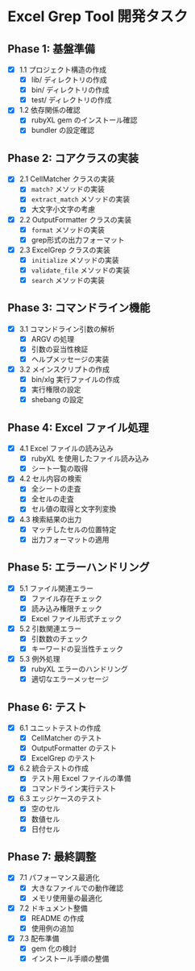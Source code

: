 # Excel Grep Tool 開発タスク

## Phase 1: 基盤準備
- [x] 1.1 プロジェクト構造の作成
  - [x] lib/ ディレクトリの作成
  - [x] bin/ ディレクトリの作成
  - [x] test/ ディレクトリの作成
- [x] 1.2 依存関係の確認
  - [x] rubyXL gem のインストール確認
  - [x] bundler の設定確認

## Phase 2: コアクラスの実装
- [x] 2.1 CellMatcher クラスの実装
  - [x] `match?` メソッドの実装
  - [x] `extract_match` メソッドの実装
  - [x] 大文字小文字の考慮
- [x] 2.2 OutputFormatter クラスの実装
  - [x] `format` メソッドの実装
  - [x] grep形式の出力フォーマット
- [x] 2.3 ExcelGrep クラスの実装
  - [x] `initialize` メソッドの実装
  - [x] `validate_file` メソッドの実装
  - [x] `search` メソッドの実装

## Phase 3: コマンドライン機能
- [x] 3.1 コマンドライン引数の解析
  - [x] ARGV の処理
  - [x] 引数の妥当性検証
  - [x] ヘルプメッセージの実装
- [x] 3.2 メインスクリプトの作成
  - [x] bin/xlg 実行ファイルの作成
  - [x] 実行権限の設定
  - [x] shebang の設定

## Phase 4: Excel ファイル処理
- [x] 4.1 Excel ファイルの読み込み
  - [x] rubyXL を使用したファイル読み込み
  - [x] シート一覧の取得
- [x] 4.2 セル内容の検索
  - [x] 全シートの走査
  - [x] 全セルの走査
  - [x] セル値の取得と文字列変換
- [x] 4.3 検索結果の出力
  - [x] マッチしたセルの位置特定
  - [x] 出力フォーマットの適用

## Phase 5: エラーハンドリング
- [x] 5.1 ファイル関連エラー
  - [x] ファイル存在チェック
  - [x] 読み込み権限チェック
  - [x] Excel ファイル形式チェック
- [x] 5.2 引数関連エラー
  - [x] 引数数のチェック
  - [x] キーワードの妥当性チェック
- [x] 5.3 例外処理
  - [x] rubyXL エラーのハンドリング
  - [x] 適切なエラーメッセージ

## Phase 6: テスト
- [x] 6.1 ユニットテストの作成
  - [x] CellMatcher のテスト
  - [x] OutputFormatter のテスト
  - [x] ExcelGrep のテスト
- [x] 6.2 統合テストの作成
  - [x] テスト用 Excel ファイルの準備
  - [x] コマンドライン実行テスト
- [x] 6.3 エッジケースのテスト
  - [x] 空のセル
  - [x] 数値セル
  - [x] 日付セル

## Phase 7: 最終調整
- [x] 7.1 パフォーマンス最適化
  - [x] 大きなファイルでの動作確認
  - [x] メモリ使用量の最適化
- [x] 7.2 ドキュメント整備
  - [x] README の作成
  - [x] 使用例の追加
- [x] 7.3 配布準備
  - [x] gem 化の検討
  - [x] インストール手順の整備